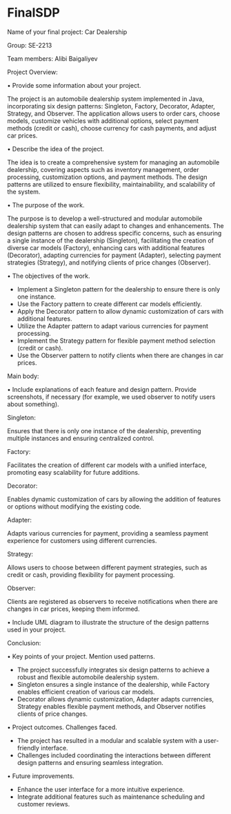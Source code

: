 # FinalSDP
Name of your final project: Car Dealership

Group: SE-2213

Team members: Alibi Baigaliyev

Project Overview:

• Provide some information about your project. 

The project is an automobile dealership system implemented in Java, incorporating six design patterns: Singleton, Factory, Decorator, Adapter, Strategy, and Observer. The application allows users to order cars, choose models, customize vehicles with additional options, select payment methods (credit or cash), choose currency for cash payments, and adjust car prices.

• Describe the idea of the project.

The idea is to create a comprehensive system for managing an automobile dealership, covering aspects such as inventory management, order processing, customization options, and payment methods. The design patterns are utilized to ensure flexibility, maintainability, and scalability of the system.

• The purpose of the work. 

The purpose is to develop a well-structured and modular automobile dealership system that can easily adapt to changes and enhancements. The design patterns are chosen to address specific concerns, such as ensuring a single instance of the dealership (Singleton), facilitating the creation of diverse car models (Factory), enhancing cars with additional features (Decorator), adapting currencies for payment (Adapter), selecting payment strategies (Strategy), and notifying clients of price changes (Observer).

• The objectives of the work.
- Implement a Singleton pattern for the dealership to ensure there is only one instance.
- Use the Factory pattern to create different car models efficiently.
- Apply the Decorator pattern to allow dynamic customization of cars with additional features.
- Utilize the Adapter pattern to adapt various currencies for payment processing.
- Implement the Strategy pattern for flexible payment method selection (credit or cash).
- Use the Observer pattern to notify clients when there are changes in car prices.
  
Main body:

• Include explanations of each feature and design pattern. Provide screenshots, if 
necessary (for example, we used observer to notify users about something).

Singleton:

Ensures that there is only one instance of the dealership, preventing multiple instances and ensuring centralized control.

Factory:

Facilitates the creation of different car models with a unified interface, promoting easy scalability for future additions.

Decorator:

Enables dynamic customization of cars by allowing the addition of features or options without modifying the existing code.

Adapter:

Adapts various currencies for payment, providing a seamless payment experience for customers using different currencies.

Strategy:

Allows users to choose between different payment strategies, such as credit or cash, providing flexibility for payment processing.

Observer:

Clients are registered as observers to receive notifications when there are changes in car prices, keeping them informed.

• Include UML diagram to illustrate the structure of the design patterns used in your 
project.

Conclusion:

• Key points of your project. Mention used patterns.

- The project successfully integrates six design patterns to achieve a robust and flexible automobile dealership system.
- Singleton ensures a single instance of the dealership, while Factory enables efficient creation of various car models.
- Decorator allows dynamic customization, Adapter adapts currencies, Strategy enables flexible payment methods, and Observer notifies clients of price changes.

• Project outcomes. Challenges faced. 

- The project has resulted in a modular and scalable system with a user-friendly interface.
- Challenges included coordinating the interactions between different design patterns and ensuring seamless integration.

• Future improvements.

- Enhance the user interface for a more intuitive experience.
- Integrate additional features such as maintenance scheduling and customer reviews.
